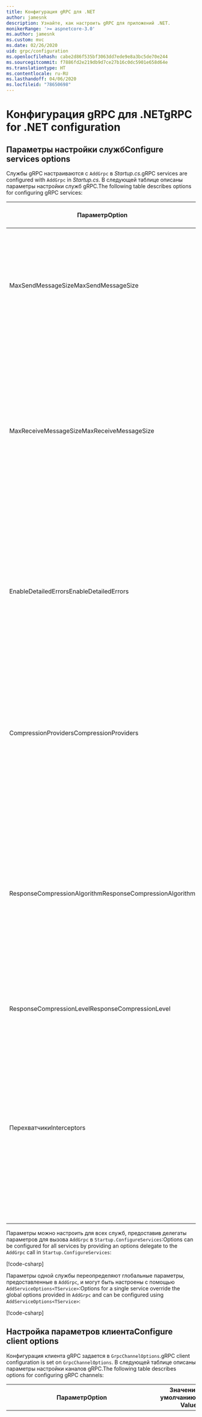 ```yaml
---
title: Конфигурация gRPC для .NET
author: jamesnk
description: Узнайте, как настроить gRPC для приложений .NET.
monikerRange: '>= aspnetcore-3.0'
ms.author: jamesnk
ms.custom: mvc
ms.date: 02/26/2020
uid: grpc/configuration
ms.openlocfilehash: cabe2d86f535bf3063dd7ede9e8a3bc5de70e244
ms.sourcegitcommit: f7886fd2e219db9d7ce27b16c0dc5901e658d64e
ms.translationtype: HT
ms.contentlocale: ru-RU
ms.lasthandoff: 04/06/2020
ms.locfileid: "78650698"
---
```

# <a name="grpc-for-net-configuration"></a><span data-ttu-id="69203-103">Конфигурация gRPC для .NET</span><span class="sxs-lookup"><span data-stu-id="69203-103">gRPC for .NET configuration</span></span>

## <a name="configure-services-options"></a><span data-ttu-id="69203-104">Параметры настройки служб</span><span class="sxs-lookup"><span data-stu-id="69203-104">Configure services options</span></span>

<span data-ttu-id="69203-105">Службы gRPC настраиваются с `AddGrpc` в *Startup.cs*.</span><span class="sxs-lookup"><span data-stu-id="69203-105">gRPC services are configured with `AddGrpc` in *Startup.cs*.</span></span> <span data-ttu-id="69203-106">В следующей таблице описаны параметры настройки служб gRPC.</span><span class="sxs-lookup"><span data-stu-id="69203-106">The following table describes options for configuring gRPC services:</span></span>

| <span data-ttu-id="69203-107">Параметр</span><span class="sxs-lookup"><span data-stu-id="69203-107">Option</span></span> | <span data-ttu-id="69203-108">Значение по умолчанию</span><span class="sxs-lookup"><span data-stu-id="69203-108">Default Value</span></span> | <span data-ttu-id="69203-109">Описание</span><span class="sxs-lookup"><span data-stu-id="69203-109">Description</span></span> |
| ------ | ------------- | ----------- |
| <span data-ttu-id="69203-110">MaxSendMessageSize</span><span class="sxs-lookup"><span data-stu-id="69203-110">MaxSendMessageSize</span></span> | `null` | <span data-ttu-id="69203-111">Максимальный размер сообщения в байтах, которое может быть отправлено с сервера.</span><span class="sxs-lookup"><span data-stu-id="69203-111">The maximum message size in bytes that can be sent from the server.</span></span> <span data-ttu-id="69203-112">Попытка отправить сообщение, превышающее заданный максимальный размер сообщения, приведет к исключению.</span><span class="sxs-lookup"><span data-stu-id="69203-112">Attempting to send a message that exceeds the configured maximum message size results in an exception.</span></span> |
| <span data-ttu-id="69203-113">MaxReceiveMessageSize</span><span class="sxs-lookup"><span data-stu-id="69203-113">MaxReceiveMessageSize</span></span> | <span data-ttu-id="69203-114">4 МБ</span><span class="sxs-lookup"><span data-stu-id="69203-114">4 MB</span></span> | <span data-ttu-id="69203-115">Максимальный размер сообщения в байтах, которое может быть получено сервером.</span><span class="sxs-lookup"><span data-stu-id="69203-115">The maximum message size in bytes that can be received by the server.</span></span> <span data-ttu-id="69203-116">Если сервер получает сообщение, размер которого превышает это ограничение, вызывается исключение.</span><span class="sxs-lookup"><span data-stu-id="69203-116">If the server receives a message that exceeds this limit, it throws an exception.</span></span> <span data-ttu-id="69203-117">Увеличение этого значения позволяет серверу принимать сообщения большего размера, однако это может негативно сказаться на потреблении памяти.</span><span class="sxs-lookup"><span data-stu-id="69203-117">Increasing this value allows the server to receive larger messages, but can negatively impact memory consumption.</span></span> |
| <span data-ttu-id="69203-118">EnableDetailedErrors</span><span class="sxs-lookup"><span data-stu-id="69203-118">EnableDetailedErrors</span></span> | `false` | <span data-ttu-id="69203-119">Если параметру присвоено значение `true`, при возникновении исключения в методе службы клиентам возвращаются подробные сообщения об исключениях.</span><span class="sxs-lookup"><span data-stu-id="69203-119">If `true`, detailed exception messages are returned to clients when an exception is thrown in a service method.</span></span> <span data-ttu-id="69203-120">Значение по умолчанию — `false`.</span><span class="sxs-lookup"><span data-stu-id="69203-120">The default is `false`.</span></span> <span data-ttu-id="69203-121">Установка для параметра `EnableDetailedErrors` значения `true` может привести к утечке конфиденциальной информации.</span><span class="sxs-lookup"><span data-stu-id="69203-121">Setting `EnableDetailedErrors` to `true` can leak sensitive information.</span></span> |
| <span data-ttu-id="69203-122">CompressionProviders</span><span class="sxs-lookup"><span data-stu-id="69203-122">CompressionProviders</span></span> | <span data-ttu-id="69203-123">gzip</span><span class="sxs-lookup"><span data-stu-id="69203-123">gzip</span></span> | <span data-ttu-id="69203-124">Коллекция поставщиков сжатия, используемая для сжатия и распаковки сообщений.</span><span class="sxs-lookup"><span data-stu-id="69203-124">A collection of compression providers used to compress and decompress messages.</span></span> <span data-ttu-id="69203-125">Можно создать настраиваемые поставщики сжатия и добавить их в коллекцию.</span><span class="sxs-lookup"><span data-stu-id="69203-125">Custom compression providers can be created and added to the collection.</span></span> <span data-ttu-id="69203-126">Настроенные по умолчанию поставщики поддерживают сжатие **gzip**.</span><span class="sxs-lookup"><span data-stu-id="69203-126">The default configured providers support **gzip** compression.</span></span> |
| <span data-ttu-id="69203-127"><span style="word-break:normal;word-wrap:normal">ResponseCompressionAlgorithm</span></span><span class="sxs-lookup"><span data-stu-id="69203-127"><span style="word-break:normal;word-wrap:normal">ResponseCompressionAlgorithm</span></span></span> | `null` | <span data-ttu-id="69203-128">Алгоритм сжатия, используемый для сжатия сообщений, отправляемых с сервера.</span><span class="sxs-lookup"><span data-stu-id="69203-128">The compression algorithm used to compress messages sent from the server.</span></span> <span data-ttu-id="69203-129">Алгоритм должен соответствовать поставщику сжатия в `CompressionProviders`.</span><span class="sxs-lookup"><span data-stu-id="69203-129">The algorithm must match a compression provider in `CompressionProviders`.</span></span> <span data-ttu-id="69203-130">Чтобы алгоритм выполнял сжатие ответа, клиент должен указать, что он поддерживает алгоритм, отправив его в заголовке **grpc-accept-encoding**.</span><span class="sxs-lookup"><span data-stu-id="69203-130">For the algorithm to compress a response, the client must indicate it supports the algorithm by sending it in the **grpc-accept-encoding** header.</span></span> |
| <span data-ttu-id="69203-131">ResponseCompressionLevel</span><span class="sxs-lookup"><span data-stu-id="69203-131">ResponseCompressionLevel</span></span> | `null` | <span data-ttu-id="69203-132">Уровень сжатия, используемый для сжатия сообщений, отправляемых с сервера.</span><span class="sxs-lookup"><span data-stu-id="69203-132">The compress level used to compress messages sent from the server.</span></span> |
| <span data-ttu-id="69203-133">Перехватчики</span><span class="sxs-lookup"><span data-stu-id="69203-133">Interceptors</span></span> | <span data-ttu-id="69203-134">Отсутствуют</span><span class="sxs-lookup"><span data-stu-id="69203-134">None</span></span> | <span data-ttu-id="69203-135">Коллекция перехватчиков, которые выполняются с каждым вызовом gRPC.</span><span class="sxs-lookup"><span data-stu-id="69203-135">A collection of interceptors that are run with each gRPC call.</span></span> <span data-ttu-id="69203-136">Перехватчики выполняются в том порядке, в котором они зарегистрированы.</span><span class="sxs-lookup"><span data-stu-id="69203-136">Interceptors are run in the order they are registered.</span></span> <span data-ttu-id="69203-137">Глобально настроенные перехватчики выполняются до того, как будут выполнены перехватчики, настроенные для одной службы.</span><span class="sxs-lookup"><span data-stu-id="69203-137">Globally configured interceptors are run before interceptors configured for a single service.</span></span> <span data-ttu-id="69203-138">Дополнительные сведения о перехватчиках gRPC см. в разделе [перехватчики gRPC и ПО промежуточного слоя](xref:grpc/migration#grpc-interceptors-vs-middleware).</span><span class="sxs-lookup"><span data-stu-id="69203-138">For more information about gRPC interceptors, see [gRPC Interceptors vs. Middleware](xref:grpc/migration#grpc-interceptors-vs-middleware).</span></span> |

<span data-ttu-id="69203-139">Параметры можно настроить для всех служб, предоставив делегаты параметров для вызова `AddGrpc` в `Startup.ConfigureServices`:</span><span class="sxs-lookup"><span data-stu-id="69203-139">Options can be configured for all services by providing an options delegate to the `AddGrpc` call in `Startup.ConfigureServices`:</span></span>

[!code-csharp[](~/grpc/configuration/sample/GrcpService/Startup.cs?name=snippet)]

<span data-ttu-id="69203-140">Параметры одной службы переопределяют глобальные параметры, предоставленные в `AddGrpc`, и могут быть настроены с помощью `AddServiceOptions<TService>`:</span><span class="sxs-lookup"><span data-stu-id="69203-140">Options for a single service override the global options provided in `AddGrpc` and can be configured using `AddServiceOptions<TService>`:</span></span>

[!code-csharp[](~/grpc/configuration/sample/GrcpService/Startup2.cs?name=snippet)]

## <a name="configure-client-options"></a><span data-ttu-id="69203-141">Настройка параметров клиента</span><span class="sxs-lookup"><span data-stu-id="69203-141">Configure client options</span></span>

<span data-ttu-id="69203-142">Конфигурация клиента gRPC задается в `GrpcChannelOptions`.</span><span class="sxs-lookup"><span data-stu-id="69203-142">gRPC client configuration is set on `GrpcChannelOptions`.</span></span> <span data-ttu-id="69203-143">В следующей таблице описаны параметры настройки каналов gRPC.</span><span class="sxs-lookup"><span data-stu-id="69203-143">The following table describes options for configuring gRPC channels:</span></span>

| <span data-ttu-id="69203-144">Параметр</span><span class="sxs-lookup"><span data-stu-id="69203-144">Option</span></span> | <span data-ttu-id="69203-145">Значение по умолчанию</span><span class="sxs-lookup"><span data-stu-id="69203-145">Default Value</span></span> | <span data-ttu-id="69203-146">Описание</span><span class="sxs-lookup"><span data-stu-id="69203-146">Description</span></span> |
| ------ | ------------- | ----------- |
| <span data-ttu-id="69203-147">HttpClient</span><span class="sxs-lookup"><span data-stu-id="69203-147">HttpClient</span></span> | <span data-ttu-id="69203-148">Новый экземпляр</span><span class="sxs-lookup"><span data-stu-id="69203-148">New instance</span></span> | <span data-ttu-id="69203-149">`HttpClient`, используемый для выполнения вызовов gRPC.</span><span class="sxs-lookup"><span data-stu-id="69203-149">The `HttpClient` used to make gRPC calls.</span></span> <span data-ttu-id="69203-150">Клиент может быть настроен для настройки пользовательского `HttpClientHandler` или добавления дополнительных обработчиков в конвейер HTTP для вызовов gRPC.</span><span class="sxs-lookup"><span data-stu-id="69203-150">A client can be set to configure a custom `HttpClientHandler`, or add additional handlers to the HTTP pipeline for gRPC calls.</span></span> <span data-ttu-id="69203-151">Если `HttpClient` не указан, то для канала создается новый экземпляр `HttpClient`.</span><span class="sxs-lookup"><span data-stu-id="69203-151">If no `HttpClient` is specified, then a new `HttpClient` instance is created for the channel.</span></span> <span data-ttu-id="69203-152">Он будет автоматически удален.</span><span class="sxs-lookup"><span data-stu-id="69203-152">It will automatically be disposed.</span></span> |
| <span data-ttu-id="69203-153">DisposeHttpClient</span><span class="sxs-lookup"><span data-stu-id="69203-153">DisposeHttpClient</span></span> | `false` | <span data-ttu-id="69203-154">Если указано значение `true` и задан `HttpClient`, то экземпляр `HttpClient` будет удален при удалении `GrpcChannel`.</span><span class="sxs-lookup"><span data-stu-id="69203-154">If `true`, and an `HttpClient` is specified, then the `HttpClient` instance will be disposed when the `GrpcChannel` is disposed.</span></span> |
| <span data-ttu-id="69203-155">LoggerFactory</span><span class="sxs-lookup"><span data-stu-id="69203-155">LoggerFactory</span></span> | `null` | <span data-ttu-id="69203-156">`LoggerFactory`, используемый клиентом для записи в журнал сведений о вызовах gRPC.</span><span class="sxs-lookup"><span data-stu-id="69203-156">The `LoggerFactory` used by the client to log information about gRPC calls.</span></span> <span data-ttu-id="69203-157">Экземпляр `LoggerFactory` можно разрешить из внедрения зависимостей или создать с помощью `LoggerFactory.Create`.</span><span class="sxs-lookup"><span data-stu-id="69203-157">A `LoggerFactory` instance can be resolved from dependency injection or created using `LoggerFactory.Create`.</span></span> <span data-ttu-id="69203-158">Примеры настройки ведения журнала см. в разделе <xref:grpc/diagnostics#grpc-client-logging>.</span><span class="sxs-lookup"><span data-stu-id="69203-158">For examples of configuring logging, see <xref:grpc/diagnostics#grpc-client-logging>.</span></span> |
| <span data-ttu-id="69203-159">MaxSendMessageSize</span><span class="sxs-lookup"><span data-stu-id="69203-159">MaxSendMessageSize</span></span> | `null` | <span data-ttu-id="69203-160">Максимальный размер сообщения в байтах, которое может быть отправлено из клиента.</span><span class="sxs-lookup"><span data-stu-id="69203-160">The maximum message size in bytes that can be sent from the client.</span></span> <span data-ttu-id="69203-161">Попытка отправить сообщение, превышающее заданный максимальный размер сообщения, приведет к исключению.</span><span class="sxs-lookup"><span data-stu-id="69203-161">Attempting to send a message that exceeds the configured maximum message size results in an exception.</span></span> |
| <span data-ttu-id="69203-162"><span style="word-break:normal;word-wrap:normal">MaxReceiveMessageSize</span></span><span class="sxs-lookup"><span data-stu-id="69203-162"><span style="word-break:normal;word-wrap:normal">MaxReceiveMessageSize</span></span></span> | <span data-ttu-id="69203-163">4 МБ</span><span class="sxs-lookup"><span data-stu-id="69203-163">4 MB</span></span> | <span data-ttu-id="69203-164">Максимальный размер сообщения в байтах, которое может быть получено клиентом.</span><span class="sxs-lookup"><span data-stu-id="69203-164">The maximum message size in bytes that can be received by the client.</span></span> <span data-ttu-id="69203-165">Если клиент получает сообщение, размер которого превышает это ограничение, вызывается исключение.</span><span class="sxs-lookup"><span data-stu-id="69203-165">If the client receives a message that exceeds this limit, it throws an exception.</span></span> <span data-ttu-id="69203-166">Увеличение этого значения позволяет клиенту принимать сообщения большего размера, однако это может негативно сказаться на потреблении памяти.</span><span class="sxs-lookup"><span data-stu-id="69203-166">Increasing this value allows the client to receive larger messages, but can negatively impact memory consumption.</span></span> |
| <span data-ttu-id="69203-167">Учетные данные</span><span class="sxs-lookup"><span data-stu-id="69203-167">Credentials</span></span> | `null` | <span data-ttu-id="69203-168">Экземпляр `ChannelCredentials`.</span><span class="sxs-lookup"><span data-stu-id="69203-168">A `ChannelCredentials` instance.</span></span> <span data-ttu-id="69203-169">Учетные данные используются для добавления метаданных проверки подлинности в вызовы gRPC.</span><span class="sxs-lookup"><span data-stu-id="69203-169">Credentials are used to add authentication metadata to gRPC calls.</span></span> |
| <span data-ttu-id="69203-170">CompressionProviders</span><span class="sxs-lookup"><span data-stu-id="69203-170">CompressionProviders</span></span> | <span data-ttu-id="69203-171">gzip</span><span class="sxs-lookup"><span data-stu-id="69203-171">gzip</span></span> | <span data-ttu-id="69203-172">Коллекция поставщиков сжатия, используемая для сжатия и распаковки сообщений.</span><span class="sxs-lookup"><span data-stu-id="69203-172">A collection of compression providers used to compress and decompress messages.</span></span> <span data-ttu-id="69203-173">Можно создать настраиваемые поставщики сжатия и добавить их в коллекцию.</span><span class="sxs-lookup"><span data-stu-id="69203-173">Custom compression providers can be created and added to the collection.</span></span> <span data-ttu-id="69203-174">Настроенные по умолчанию поставщики поддерживают сжатие **gzip**.</span><span class="sxs-lookup"><span data-stu-id="69203-174">The default configured providers support **gzip** compression.</span></span> |

<span data-ttu-id="69203-175">В приведенном ниже коде</span><span class="sxs-lookup"><span data-stu-id="69203-175">The following code:</span></span>

* <span data-ttu-id="69203-176">Задается максимальный размер сообщения для отправки и получения в канале.</span><span class="sxs-lookup"><span data-stu-id="69203-176">Sets the maximum send and receive message size on the channel.</span></span>
* <span data-ttu-id="69203-177">Создается клиент.</span><span class="sxs-lookup"><span data-stu-id="69203-177">Creates a client.</span></span>

[!code-csharp[](~/grpc/configuration/sample/Program.cs?name=snippet&highlight=3-8)]

[!INCLUDE[](~/includes/gRPCazure.md)]

## <a name="additional-resources"></a><span data-ttu-id="69203-178">Дополнительные ресурсы</span><span class="sxs-lookup"><span data-stu-id="69203-178">Additional resources</span></span>

* <xref:grpc/aspnetcore>
* <xref:grpc/client>
* <xref:grpc/diagnostics>
* <xref:tutorials/grpc/grpc-start>
